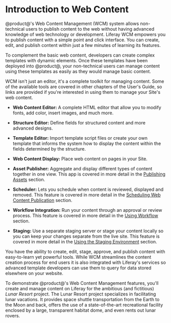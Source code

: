 # Introduction to Web Content [](id=creating-web-content)

@product@'s Web Content Management (WCM) system allows non-technical users to
publish content to the web without having advanced knowledge of web technology
or development. Liferay WCM empowers you to publish content with a simple point 
and click interface. You can create, edit, and publish content within just a 
few minutes of learning its features.

To complement the basic web content, developers can create complex templates 
with dynamic elements. Once these templates have been deployed into @product@, 
your non-technical users can manage content using these templates as easily as 
they would manage basic content.

WCM isn't just an editor, it's a complete toolkit for managing content. Some of 
the available tools  are covered in other chapters of the User's Guide, so 
links are provided if you're interested in using them to manage your Site's web 
content.

- **Web Content Editor:** A complete HTML editor that allow you to modify 
    fonts, add color, insert images, and much more.

- **Structure Editor:** Define fields for structured content and more advanced
    designs.

- **Template Editor:** Import template script files or create your own template
    that informs the system how to display the content within the fields
    determined by the structure.

- **Web Content Display:** Place web content on pages in your Site.

- **Asset Publisher:** Aggregate and display different types of
    content together in one view. This app is covered in more detail in the
    [Publishing Assets](/discover/portal/-/knowledge_base/7-1/publishing-assets)
    section.

- **Scheduler:** Lets you schedule when content is reviewed, displayed and
    removed. This feature is covered in more detail in the
    [Scheduling Web Content Publication](/discover/portal/-/knowledge_base/7-1/scheduling-web-content-publication)
    section.

- **Workflow Integration:** Run your content through an approval or review
    process. This feature is covered in more detail in the
    [Using Workflow](/discover/portal/-/knowledge_base/7-1/using-workflow)
    section.

- **Staging:** Use a separate staging server or stage your content locally so
    you can keep your changes separate from the live site. This feature is 
    covered in more detail in the [Using the Staging Environment](/discover/portal/-/knowledge_base/7-1/using-the-staging-environment)
    section.

You have the ability to create, edit, stage, approve, and publish content with 
easy-to-learn yet powerful tools. While WCM streamlines the content 
creation process for end users it is also integrated with Liferay's services so 
advanced template developers can use them to query for data stored elsewhere on 
your website.

To demonstrate @product@'s Web Content Management features, you'll create
and manage content on Liferay for the ambitious (and fictitious) *Lunar Resort*
project. The Lunar Resort project specializes in facilitating lunar vacations.
It provides space shuttle transportation from the Earth to the Moon and back,
offers the use of a state-of-the-art recreational facility enclosed by a large,
transparent habitat dome, and even rents out lunar rovers.

